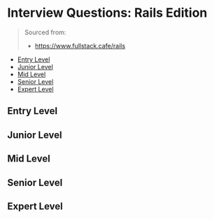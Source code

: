 <!--
<details>
<summary></summary>
</details>
-->

# Interview Questions: Rails Edition <!-- omit in toc -->

> Sourced from:
> - https://www.fullstack.cafe/rails

- [Entry Level](#Entry-Level)
- [Junior Level](#Junior-Level)
- [Mid Level](#Mid-Level)
- [Senior Level](#Senior-Level)
- [Expert Level](#Expert-Level)

## Entry Level

## Junior Level

## Mid Level

## Senior Level

## Expert Level
